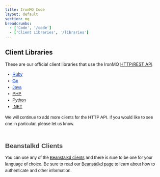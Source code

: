 ```yaml
---
title: IronMQ Code
layout: default
section: mq
breadcrumbs:
  - ['Code', '/code']
  - ['Client Libraries', '/libraries']
---
```


## Client Libraries

These are our official client libraries that use the IronMQ <a href="https://sites.google.com/a/iron.io/documentation/mq/api">HTTP/REST API</a>.&nbsp;<br>
<div>
<ul style="font-family:Arial,Verdana,sans-serif;line-height:21px"><li style="color:rgb(68,68,68);list-style-position:outside;list-style-type:square"><a href="https://github.com/iron-io/iron_mq_ruby" style="color:rgb(0,51,204);text-decoration:underline">Ruby</a></li>
<li style="color:rgb(68,68,68);list-style-position:outside;list-style-type:square"><a href="https://github.com/iron-io/iron_mq_go" style="color:rgb(0,51,204);text-decoration:underline">Go</a></li>
<li style="color:rgb(68,68,68);list-style-position:outside;list-style-type:square"><a href="https://github.com/iron-io/iron_mq_java" style="color:rgb(0,51,204);text-decoration:underline">Java</a></li>
<li style="color:rgb(68,68,68);list-style-position:outside;list-style-type:square"><u><a href="https://github.com/iron-io/iron_mq_php" target="_blank">PHP</a></u><br>
</li>
<li style="list-style-position:outside;list-style-type:square"><a href="https://github.com/iron-io/iron_mq_python">Python</a></li>
<li style="list-style-position:outside;list-style-type:square"><a href="https://github.com/iron-io/iron_mq_dotnet">.NET</a></li></ul>
</div>
<div><span style="font-family:Arial,Verdana,sans-serif;line-height:21px">We will continue to add more clients for the HTTP API. If you would like to see one in particular, please let us know.</span></div>
<div><span style="font-family:Arial,Verdana,sans-serif;line-height:21px"><br>
</span></div>
<h2><font color="#444444" face="Arial, Verdana, sans-serif"><span style="line-height:21px">Beanstalkd Clients</span></font></h2>
<div><font face="Arial, Verdana, sans-serif"><span style="line-height:21px">You can use any of the <a href="https://github.com/kr/beanstalkd/wiki/client-libraries">Beanstalkd clients</a> and there is sure to be one for your language of choice. Be sure to read our <a href="https://sites.google.com/a/iron.io/documentation/mq/beanstalkd">Beanstalkd page</a> to learn about how to authenticate and other information.</span></font></div>
<div><font face="Arial, Verdana, sans-serif"><span style="line-height:21px">&nbsp;</span></font></div>
<div><font face="Arial, Verdana, sans-serif"><span style="line-height:21px"><br>
</span></font></div>
